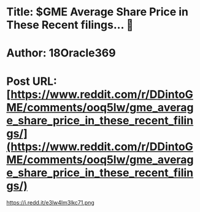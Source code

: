 # Title: $GME Average Share Price in These Recent filings... 🚀
# Author: 18Oracle369
# Post URL: [https://www.reddit.com/r/DDintoGME/comments/ooq5lw/gme_average_share_price_in_these_recent_filings/](https://www.reddit.com/r/DDintoGME/comments/ooq5lw/gme_average_share_price_in_these_recent_filings/)


https://i.redd.it/e3lw4lm3lkc71.png